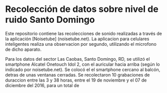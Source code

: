 # Recolección de datos sobre nivel de ruido Santo Domingo

Este repositorio contiene las recolecciones de sonido realizadas a través de la aplicación [Noisetube] (noisetube.net). La aplicacion para celulares inteligentes realiza una observacion por segundo, utilizando el microfono de dicho aparato. 

Para los datos del sector Las Caobas, Santo Domingo, RD, se utilizó el smartphone Alcatel Onetouch Idol 2, con el auricular hacia arriba (según lo indicado por noisetube.net). Se colocó el
el smartphone cercano al balcón, detras de unas ventanas cerradas. Se recolectaron 10 grabaciones de duraccion entre las 3 y 38 horas, entre el 19 de noviembre y el 07 de diciembre del 2016, para un total de   
